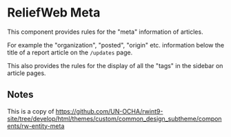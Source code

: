 ReliefWeb Meta
==============

This component provides rules for the "meta" information of articles.

For example the "organization", "posted", "origin" etc. information below the title of a report article on the `/updates` page.

This also provides the rules for the display of all the "tags" in the sidebar on article pages.

## Notes

This is a copy of https://github.com/UN-OCHA/rwint9-site/tree/develop/html/themes/custom/common_design_subtheme/components/rw-entity-meta
